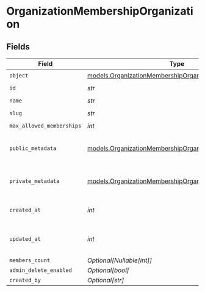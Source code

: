# OrganizationMembershipOrganization


## Fields

| Field                                                                                                                      | Type                                                                                                                       | Required                                                                                                                   | Description                                                                                                                | Example                                                                                                                    |
| -------------------------------------------------------------------------------------------------------------------------- | -------------------------------------------------------------------------------------------------------------------------- | -------------------------------------------------------------------------------------------------------------------------- | -------------------------------------------------------------------------------------------------------------------------- | -------------------------------------------------------------------------------------------------------------------------- |
| `object`                                                                                                                   | [models.OrganizationMembershipOrganizationObject](../models/organizationmembershiporganizationobject.md)                   | :heavy_check_mark:                                                                                                         | N/A                                                                                                                        | organization                                                                                                               |
| `id`                                                                                                                       | *str*                                                                                                                      | :heavy_check_mark:                                                                                                         | N/A                                                                                                                        | org_123                                                                                                                    |
| `name`                                                                                                                     | *str*                                                                                                                      | :heavy_check_mark:                                                                                                         | N/A                                                                                                                        | Acme Corp                                                                                                                  |
| `slug`                                                                                                                     | *str*                                                                                                                      | :heavy_check_mark:                                                                                                         | N/A                                                                                                                        | acme-corp                                                                                                                  |
| `max_allowed_memberships`                                                                                                  | *int*                                                                                                                      | :heavy_check_mark:                                                                                                         | N/A                                                                                                                        | 300                                                                                                                        |
| `public_metadata`                                                                                                          | [models.OrganizationMembershipOrganizationPublicMetadata](../models/organizationmembershiporganizationpublicmetadata.md)   | :heavy_check_mark:                                                                                                         | N/A                                                                                                                        | {<br/>"public_info": "Info visible to everyone"<br/>}                                                                      |
| `private_metadata`                                                                                                         | [models.OrganizationMembershipOrganizationPrivateMetadata](../models/organizationmembershiporganizationprivatemetadata.md) | :heavy_check_mark:                                                                                                         | N/A                                                                                                                        | {<br/>"internal_use_only": "Sensitive data"<br/>}                                                                          |
| `created_at`                                                                                                               | *int*                                                                                                                      | :heavy_check_mark:                                                                                                         | Unix timestamp of creation.<br/>                                                                                           | 1625078400                                                                                                                 |
| `updated_at`                                                                                                               | *int*                                                                                                                      | :heavy_check_mark:                                                                                                         | Unix timestamp of last update.<br/>                                                                                        | 1625164800                                                                                                                 |
| `members_count`                                                                                                            | *Optional[Nullable[int]]*                                                                                                  | :heavy_minus_sign:                                                                                                         | N/A                                                                                                                        | 150                                                                                                                        |
| `admin_delete_enabled`                                                                                                     | *Optional[bool]*                                                                                                           | :heavy_minus_sign:                                                                                                         | N/A                                                                                                                        | true                                                                                                                       |
| `created_by`                                                                                                               | *Optional[str]*                                                                                                            | :heavy_minus_sign:                                                                                                         | N/A                                                                                                                        | user_123456                                                                                                                |